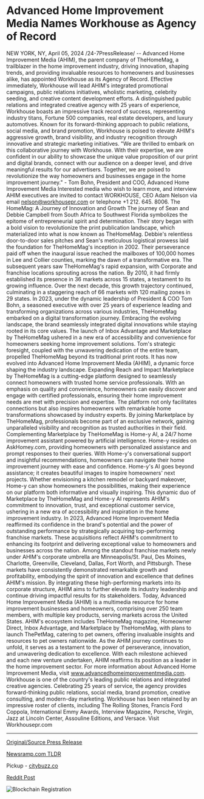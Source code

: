 # Advanced Home Improvement Media Names Workhouse as Agency of Record

NEW YORK, NY, April 05, 2024 /24-7PressRelease/ -- Advanced Home Improvement Media (AHIM), the parent company of TheHomeMag, a trailblazer in the home improvement industry, driving innovation, shaping trends, and providing invaluable resources to homeowners and businesses alike, has appointed Workhouse as its Agency of Record. Effective immediately, Workhouse will lead AHIM's integrated promotional campaigns, public relations initiatives, wholistic marketing, celebrity seeding, and creative content development efforts.  A distinguished public relations and integrated creative agency with 25 years of experience, Workhouse boasts an impressive track record of success, representing industry titans, Fortune 500 companies, real estate developers, and luxury automotives. Known for its forward-thinking approach to public relations, social media, and brand promotion, Workhouse is poised to elevate AHIM's aggressive growth, brand visibility, and industry recognition through innovative and strategic marketing initiatives.  "We are thrilled to embark on this collaborative journey with Workhouse. With their expertise, we are confident in our ability to showcase the unique value proposition of our print and digital brands, connect with our audience on a deeper level, and drive meaningful results for our advertisers. Together, we are poised to revolutionize the way homeowners and businesses engage in the home improvement journey." - Tom Bohn, President and COO, Advanced Home Improvement Media  Interested media who wish to learn more, and interview AHIM executives are invited to contact WORKHOUSE, CEO Adam Nelson via email nelson@workhousepr.com or telephone +1 212. 645. 8006.  The HomeMag: A Journey of Innovation and Growth The journey of Sean and Debbie Campbell from South Africa to Southwest Florida symbolizes the epitome of entrepreneurial spirit and determination. Their story began with a bold vision to revolutionize the print publication landscape, which materialized into what is now known as TheHomeMag. Debbie's relentless door-to-door sales pitches and Sean's meticulous logistical prowess laid the foundation for TheHomeMag's inception in 2002. Their perseverance paid off when the inaugural issue reached the mailboxes of 100,000 homes in Lee and Collier counties, marking the dawn of a transformative era.  The subsequent years saw TheHomeMag's rapid expansion, with Corporate and franchise locations sprouting across the nation. By 2010, it had firmly established its presence in 36 markets across 15 states, a testament to its growing influence. Over the next decade, this growth trajectory continued, culminating in a staggering reach of 66 markets with 120 mailing zones in 29 states.  In 2023, under the dynamic leadership of President & COO Tom Bohn, a seasoned executive with over 25 years of experience leading and transforming organizations across various industries, TheHomeMag embarked on a digital transformation journey. Embracing the evolving landscape, the brand seamlessly integrated digital innovations while staying rooted in its core values. The launch of Inbox Advantage and Marketplace by TheHomeMag ushered in a new era of accessibility and convenience for homeowners seeking home improvement solutions. Tom's strategic foresight, coupled with the unwavering dedication of the entire team, propelled TheHomeMag beyond its traditional print roots. It has now evolved into Advanced Home Improvement Media (AHIM), a dynamic force shaping the industry landscape.  Expanding Reach and Impact Marketplace by TheHomeMag is a cutting-edge platform designed to seamlessly connect homeowners with trusted home service professionals. With an emphasis on quality and convenience, homeowners can easily discover and engage with certified professionals, ensuring their home improvement needs are met with precision and expertise. The platform not only facilitates connections but also inspires homeowners with remarkable home transformations showcased by industry experts. By joining Marketplace by TheHomeMag, professionals become part of an exclusive network, gaining unparalleled visibility and recognition as trusted authorities in their field.  Complementing Marketplace by TheHomeMag is Home-y AI, a 24/7 home improvement assistant powered by artificial intelligence. Home-y resides on AskHomey.com, providing homeowners with personalized assistance and prompt responses to their queries. With Home-y's conversational support and insightful recommendations, homeowners can navigate their home improvement journey with ease and confidence. Home-y's AI goes beyond assistance; it creates beautiful images to inspire homeowners' next projects. Whether envisioning a kitchen remodel or backyard makeover, Home-y can show homeowners the possibilities, making their experience on our platform both informative and visually inspiring.  This dynamic duo of Marketplace by TheHomeMag and Home-y AI represents AHIM's commitment to innovation, trust, and exceptional customer service, ushering in a new era of accessibility and inspiration in the home improvement industry.  In 2023, Advanced Home Improvement Media reaffirmed its confidence in the brand's potential and the power of outstanding performance by strategically acquiring top-performing franchise markets. These acquisitions reflect AHIM's commitment to enhancing its footprint and delivering exceptional value to homeowners and businesses across the nation. Among the standout franchise markets newly under AHIM's corporate umbrella are Minneapolis/St. Paul, Des Moines, Charlotte, Greenville, Cleveland, Dallas, Fort Worth, and Pittsburgh. These markets have consistently demonstrated remarkable growth and profitability, embodying the spirit of innovation and excellence that defines AHIM's mission. By integrating these high-performing markets into its corporate structure, AHIM aims to further elevate its industry leadership and continue driving impactful results for its stakeholders.  Today, Advanced Home Improvement Media (AHIM) is a multimedia resource for home improvement businesses and homeowners, comprising over 250 team members, with multiple key products, serving markets across the United States. AHIM's ecosystem includes TheHomeMag magazine, Homeowner Direct, Inbox Advantage, and Marketplace by TheHomeMag, with plans to launch ThePetMag, catering to pet owners, offering invaluable insights and resources to pet owners nationwide. As the AHIM journey continues to unfold, it serves as a testament to the power of perseverance, innovation, and unwavering dedication to excellence. With each milestone achieved and each new venture undertaken, AHIM reaffirms its position as a leader in the home improvement sector. For more information about Advanced Home Improvement Media, visit www.advancedhomeimprovementmedia.com.  Workhouse is one of the country's leading public relations and integrated creative agencies. Celebrating 25 years of service, the agency provides forward-thinking public relations, social media, brand promotion, creative consulting, and modern-day marketing. Workhouse has been retained by an impressive roster of clients, including The Rolling Stones, Francis Ford Coppola, International Emmy Awards, Interview Magazine, Porsche, Virgin, Jazz at Lincoln Center, Assouline Editions, and Versace. Visit Workhousepr.com 

---

[Original/Source Press Release](https://www.24-7pressrelease.com/press-release/509833/advanced-home-improvement-media-names-workhouse-as-agency-of-record)
                    

[Newsramp.com TLDR](https://newsramp.com/curated-news/advanced-home-improvement-media-appoints-workhouse-as-agency-of-record/c8f4d546b7d3bc48f14c97da07571a9d) 


Pickup - [citybuzz.co](https://citybuzz.co/2024/04/05/advanced-home-improvement-media-revolutionizes-industry-with-innovative-platforms)
 



[Reddit Post](https://www.reddit.com/r/Business_NewsRamp/comments/1bwbv73/advanced_home_improvement_media_appoints/) 



![Blockchain Registration](https://cdn.newsramp.app/24-7PressRelease/qrcode/244/5/iconowHB.webp)